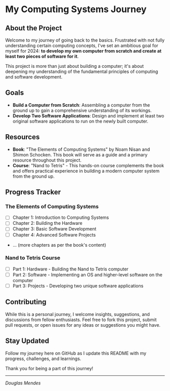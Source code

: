 # My Computing Systems Journey

## About the Project
Welcome to my journey of going back to the basics. Frustrated with not fully understanding certain computing concepts, I've set an ambitious goal for myself for 2024: **to develop my own computer from scratch and create at least two pieces of software for it**.

This project is more than just about building a computer; it's about deepening my understanding of the fundamental principles of computing and software development.

## Goals
- **Build a Computer from Scratch**: Assembling a computer from the ground up to gain a comprehensive understanding of its workings.
- **Develop Two Software Applications**: Design and implement at least two original software applications to run on the newly built computer.

## Resources
- **Book**: "The Elements of Computing Systems" by Noam Nisan and Shimon Schocken. This book will serve as a guide and a primary resource throughout this project.
- **Course**: "Nand to Tetris" - This hands-on course complements the book and offers practical experience in building a modern computer system from the ground up.

## Progress Tracker

### The Elements of Computing Systems

- [ ] Chapter 1: Introduction to Computing Systems
- [ ] Chapter 2: Building the Hardware
- [ ] Chapter 3: Basic Software Development
- [ ] Chapter 4: Advanced Software Projects
- ... (more chapters as per the book's content)

### Nand to Tetris Course
- [ ] Part 1: Hardware - Building the Nand to Tetris computer
- [ ] Part 2: Software - Implementing an OS and higher-level software on the computer
- [ ] Part 3: Projects - Developing two unique software applications

## Contributing

While this is a personal journey, I welcome insights, suggestions, and discussions from fellow enthusiasts. Feel free to fork this project, submit pull requests, or open issues for any ideas or suggestions you might have.

## Stay Updated
Follow my journey here on GitHub as I update this README with my progress, challenges, and learnings.

Thank you for being a part of this journey!

---
_Douglas Mendes_
